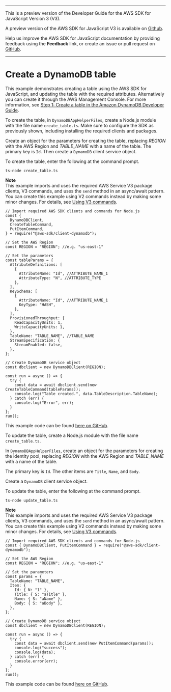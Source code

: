 --------

This is a preview version of the Developer Guide for the AWS SDK for JavaScript Version 3 \(V3\)\.

A preview version of the AWS SDK for JavaScript V3 is available on [Github](https://github.com/aws/aws-sdk-js-v3)\.

Help us improve the AWS SDK for JavaScript documentation by providing feedback using the **Feedback** link, or create an issue or pull request on [GitHub](https://github.com/awsdocs/aws-sdk-for-javascript-v3)\.

--------

# Create a DynamoDB table<a name="s3-crossservices-adddata-create-table"></a>

This example demonstrates creating a table using the AWS SDK for JavaScript, and updating the table with the required attributes\. Alternatively you can create it through the AWS Management Console\. For more information, see [Step 1: Create a table in the Amazon DynamoDB Developer Guide](https://docs.aws.amazon.com/amazondynamodb/latest/developerguide/getting-started-step-1.html)\.

To create the table, in `DynamoDBAppHelperFiles`, create a Node\.js module with the file name `create_table.ts`\. Make sure to configure the SDK as previously shown, including installing the required clients and packages\.

Create an object for the parameters for creating the table, replacing *REGION* with the AWS Region and *TABLE\_NAME* with a name of the table\. The primary key is `Id`\. Then create a `DynamoDB` client service object\.

To create the table, enter the following at the command prompt\.

```
ts-node create_table.ts
```

**Note**  
This example imports and uses the required AWS Service V3 package clients, V3 commands, and uses the `send` method in an async/await pattern\. You can create this example using V2 commands instead by making some minor changes\. For details, see [Using V3 commands](welcome.md#using_v3_commands)\.

```
// Import required AWS SDK clients and commands for Node.js
const {
  DynamoDBClient,
  CreateTableCommand,
  PutItemCommand,
} = require("@aws-sdk/client-dynamodb");

// Set the AWS Region
const REGION = "REGION"; //e.g. "us-east-1"

// Set the parameters
const tableParams = {
  AttributeDefinitions: [
    {
      AttributeName: "Id", //ATTRIBUTE_NAME_1
      AttributeType: "N", //ATTRIBUTE_TYPE
    },
  ],
  KeySchema: [
    {
      AttributeName: "Id", //ATTRIBUTE_NAME_1
      KeyType: "HASH",
    },
  ],
  ProvisionedThroughput: {
    ReadCapacityUnits: 1,
    WriteCapacityUnits: 1,
  },
  TableName: "TABLE_NAME", //TABLE_NAME
  StreamSpecification: {
    StreamEnabled: false,
  },
};

// Create DynamoDB service object
const dbclient = new DynamoDBClient(REGION);

const run = async () => {
  try {
    const data = await dbclient.send(new CreateTableCommand(tableParams));
    console.log("Table created.", data.TableDescription.TableName);
  } catch (err) {
    console.log("Error", err);
  }
};
run();
```

This example code can be found [here on GitHub](https://github.com/awsdocs/aws-doc-sdk-examples/blob/master/javascriptv3/example_code/cross-services/submit-data-app/src/dynamoAppHelperFiles/create-table.ts)\.

To update the table, create a Node\.js module with the file name `create_table.ts`\.

In `DynamoDBAppHelperFiles`, create an object for the parameters for creating the identity pool, replacing *REGION* with the AWS Region and *TABLE\_NAME* with a name of the table\.

The primary key is `Id`\. The other items are `Title`, `Name`, and `Body`\.

Create a `DynamoDB` client service object\.

To update the table, enter the following at the command prompt\.

```
ts-node update_table.ts
```

**Note**  
This example imports and uses the required AWS Service V3 package clients, V3 commands, and uses the `send` method in an async/await pattern\. You can create this example using V2 commands instead by making some minor changes\. For details, see [Using V3 commands](welcome.md#using_v3_commands)\.

```
// Import required AWS SDK clients and commands for Node.js
const { DynamoDBClient, PutItemCommand } = require("@aws-sdk/client-dynamodb");

// Set the AWS Region
const REGION = "REGION"; //e.g. "us-east-1"

// Set the parameters
const params = {
  TableName: "TABLE_NAME",
  Item: {
    Id: { N: "1" },
    Title: { S: "aTitle" },
    Name: { S: "aName" },
    Body: { S: "aBody" },
  },
};

// Create DynamoDB service object
const dbclient = new DynamoDBClient(REGION);

const run = async () => {
  try {
    const data = await dbclient.send(new PutItemCommand(params));
    console.log("success");
    console.log(data);
  } catch (err) {
    console.error(err);
  }
};
run();
```

This example code can be found [here on GitHub](https://github.com/awsdocs/aws-doc-sdk-examples/blob/master/javascriptv3/example_code/cross-services/submit-data-app/src/dynamoAppHelperFiles/update-table.ts)\.